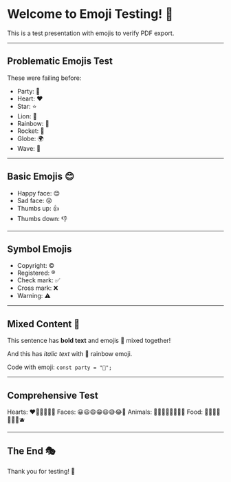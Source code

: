 # Welcome to Emoji Testing! 🎉

This is a test presentation with emojis to verify PDF export.

---

## Problematic Emojis Test

These were failing before:
- Party: 🎉
- Heart: ❤️  
- Star: ⭐
- Lion: 🦁
- Rainbow: 🌈
- Rocket: 🚀
- Globe: 🌍
- Wave: 👋

---

## Basic Emojis 😊

- Happy face: 😊
- Sad face: 😢
- Thumbs up: 👍
- Thumbs down: 👎

---

## Symbol Emojis

- Copyright: ©️
- Registered: ®️
- Check mark: ✅
- Cross mark: ❌
- Warning: ⚠️

---

## Mixed Content 🎯

This sentence has **bold text** and emojis 🎉 mixed together! 

And this has *italic text* with 🌈 rainbow emoji.

Code with emoji: `const party = "🎉";`

---

## Comprehensive Test

Hearts: ❤️💙💚💛🧡💜
Faces: 😀😃😄😁😆😅😂🤣
Animals: 🐶🐱🐭🐹🐰🦊🐻🐼
Food: 🍎🍊🍋🍌🍉🍇🍓🫐

---

## The End 🎭

Thank you for testing! 👋